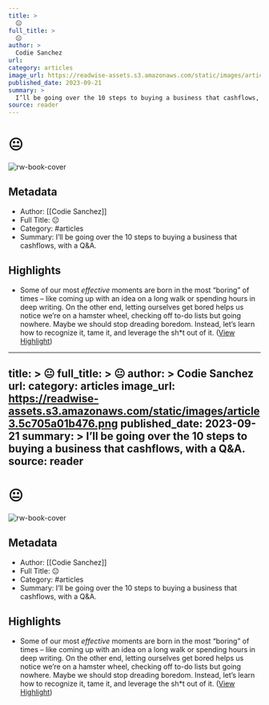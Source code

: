 ```yaml
---
title: >
  😐
full_title: >
  😐
author: >
  Codie Sanchez
url: 
category: articles
image_url: https://readwise-assets.s3.amazonaws.com/static/images/article3.5c705a01b476.png
published_date: 2023-09-21
summary: >
  I’ll be going over the 10 steps to buying a business that cashflows, with a Q&A.
source: reader
---
```

# 😐

![rw-book-cover](https://readwise-assets.s3.amazonaws.com/static/images/article3.5c705a01b476.png)

## Metadata
- Author: [[Codie Sanchez]]
- Full Title: 😐
- Category: #articles
- Summary: I’ll be going over the 10 steps to buying a business that cashflows, with a Q&A.

## Highlights
- Some of our most *effective* moments are born in the most “boring” of times – like coming up with an idea on a long walk or spending hours in deep writing.
  On the other end, letting ourselves get bored helps us notice we’re on a hamster wheel, checking off to-do lists but going nowhere.
  Maybe we should stop dreading boredom. Instead, let’s learn how to recognize it, tame it, and leverage the sh*t out of it. ([View Highlight](https://read.readwise.io/read/01hb721612s0scakxqw8skzf8n))


---
title: >
  😐
full_title: >
  😐
author: >
  Codie Sanchez
url: 
category: articles
image_url: https://readwise-assets.s3.amazonaws.com/static/images/article3.5c705a01b476.png
published_date: 2023-09-21
summary: >
  I’ll be going over the 10 steps to buying a business that cashflows, with a Q&A.
source: reader
---
# 😐

![rw-book-cover](https://readwise-assets.s3.amazonaws.com/static/images/article3.5c705a01b476.png)

## Metadata
- Author: [[Codie Sanchez]]
- Full Title: 😐
- Category: #articles
- Summary: I’ll be going over the 10 steps to buying a business that cashflows, with a Q&A.

## Highlights
- Some of our most *effective* moments are born in the most “boring” of times – like coming up with an idea on a long walk or spending hours in deep writing.
  On the other end, letting ourselves get bored helps us notice we’re on a hamster wheel, checking off to-do lists but going nowhere.
  Maybe we should stop dreading boredom. Instead, let’s learn how to recognize it, tame it, and leverage the sh*t out of it. ([View Highlight](https://read.readwise.io/read/01hb721612s0scakxqw8skzf8n))


